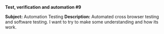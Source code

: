 
**Test, verification and automation #9**

**Subject:** Automation Testing
**Description:** Automated cross browser testing and software testing. I want to try to make some understanding and how its work.
